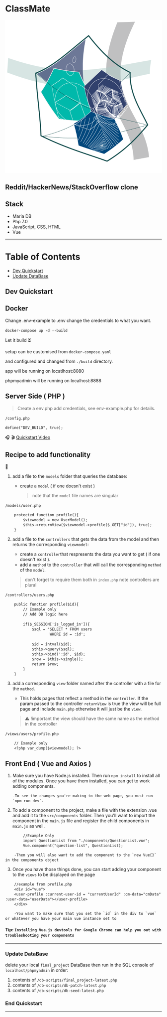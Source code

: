 
# ClassMate 
![logo.png](../logo.png)

## Reddit/HackerNews/StackOverflow clone

## Stack

- Maria DB
- Php 7.0
- JavaScript, CSS, HTML
- Vue
***********************

Table of Contents
=================

  * [Dev Quickstart](#markdown-header-dev-quickstart)
  * [Update DataBase](#markdown-header-update-database)

## Dev Quickstart 

## Docker

Change .env-example to .env change the credentials to what you want.

`docker-compose up -d --build`

Let it build :hourglass_flowing_sand:

setup can be customised from `docker-compose.yaml`

and configured and changed from `./build` directory.

app will be running on locatlhost:8080

phpmyadmin will be running on localhost:8888


## Server Side ( PHP )

> Create a env.php add credentials, see env-example.php for details.

`/config.php`
```
define("DEV_BUILD", true);
```
:headphones: :clapper: [Quickstart Video](https://youtu.be/D2o14PY7Ums)

## Recipe to add functionality
:book:

1. add a file to the `models` folder that queries the database:

    - create a `model` ( if one doesn't exist ) 
      > note that the `model` file names are singular

`/models/user.php`
```
	protected function profile(){
		$viewmodel = new UserModel();
		$this->returnView($viewmodel->profile($_GET["id"]), true);
	}

```
      
2. add a file to the `controllers` that gets the data from the model and then returns the corresponding `viewmodel`:

    - create a `controller`that respresents the data you want to get ( if one doesn't exist ).  
    - add a `method` to the `controller` that will call the corresponding `method` of the `model`.
     > don't forget to require them both in `index.php`
       note controllers are plural

`/controllers/users.php`
```
	public function profile($id){
		// Example only 
		// Add DB logic here

		if($_SESSION['is_logged_in']){
			$sql = 'SELECT * FROM users
					WHERE id = :id';

			$id = intval($id);		
			$this->query($sql);
			$this->bind(':id', $id);
			$row = $this->single();
			return $row;
		}
	}
```

3. add a corresponding `view` folder named after the controller with a file for the `method`. 

    - This holds pages that reflect a method in the `controller`. If the param passed to the controller `returnView` is true the view will be full page and include `main.php` otherwise it will just be the `view`.

     > :warning: !important the view should have the same name as the method in the controller

`/views/users/profile.php`
```
    // Example only
    <?php var_dump($viewmodel); ?>
```

## Front End ( Vue and Axios )

1.  Make sure you have Node.js installed. Then run `npm install` to install all of the modules. Once you have them installed, you can get to work adding components. 

		-To see the changes you're making to the web page, you must run `npm run dev`. 


2.  To add a component to the project, make a file with the extension .vue and add it to the `src/components` folder. Then you'll want to import the component in the `main.js` file and register the child components in `main.js` as well. 

```
		//Example Only
		import QuestionList from "./components/QuestionList.vue"; 
		Vue.component("question-list", QuestionList);

```

		-Then you will also want to add the component to the `new Vue{}` in the components object

3. Once you have those things done, you can start adding your component to the `views` to be displayed on the page

```
	//example from profile.php
	<div id="vue">
    <user-profile :current-user-id = "currentUserId" :cm-data="cmData" :user-data="userData"></user-profile>
	</div>

```
		-You want to make sure that you set the `id` in the div to `vue` or whatever you have your main vue instance set to

#### Tip: `Installing Vue.js devtools for Google Chrome can help you out with troubleshooting your components`

***********************

### Update DataBase

delete your local `final_project` DataBase then run in the SQL console of `localhost/phpmyadmin` in order:

1. contents of `/db-scripts/final_project-latest.php`
2. contents of `/db-scripts/db-patch-latest.php`
3. contents of `/db-scripts/db-seed-latest.php`

### End Quickstart

***********************
